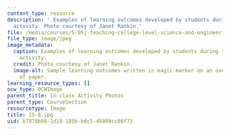 ```yaml
---
content_type: resource
description: ' Examples of learning outcomes developed by students during the in-class
  activity. Photo courtesy of Janet Rankin.'
file: /media/courses/5-95j-teaching-college-level-science-and-engineering-fall-2015/b7878b081d18185bb0c545809cc80f73_15-8.jpg
file_type: image/jpeg
image_metadata:
  caption: Examples of learning outcomes developed by students during the in-class
    activity.
  credit: Photo courtesy of Janet Rankin.
  image-alt: Sample learning outcomes written in magic marker on an oversized sheet
    of paper.
learning_resource_types: []
ocw_type: OCWImage
parent_title: In-class Activity Photos
parent_type: CourseSection
resourcetype: Image
title: 15-8.jpg
uid: b7878b08-1d18-185b-b0c5-45809cc80f73
---
```

